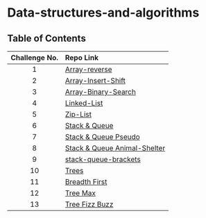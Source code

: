 # Data-structures-and-algorithms

## Table of Contents

| Challenge No. | Repo Link                                                                                                                                               |
|:-------------:|:--------------------------------------------------------------------------------------------------------------------------------------------------------|
|       1       | [Array-reverse](https://github.com/muhammadqasemtarboush1/data-structures-and-algorithms/blob/main/array-reverse/README.md)                             |
|       2       | [Array-Insert-Shift](https://github.com/muhammadqasemtarboush1/data-structures-and-algorithms/blob/main/array-insert-shift/README.md)                   |
|       3       | [Array-Binary-Search](https://github.com/muhammadqasemtarboush1/data-structures-and-algorithms/blob/main/array_binary_search/README.md)                 |
|       4       | [Linked-List](https://github.com/muhammadqasemtarboush1/data-structures-and-algorithms/blob/main/linked_list/README.md)                                 |
|       5       | [Zip-List](https://github.com/muhammadqasemtarboush1/data-structures-and-algorithms/blob/main/linked_list/zip_list/README.md)                           |
|       6       | [Stack & Queue](https://github.com/muhammadqasemtarboush1/data-structures-and-algorithms/blob/main/stack_and_queue/README.md)                           |
|       7       | [Stack & Queue Pseudo](https://github.com/muhammadqasemtarboush1/data-structures-and-algorithms/blob/main/stack_queue_pseudo/README.md)                 |
|       8       | [Stack & Queue Animal-Shelter](https://github.com/muhammadqasemtarboush1/data-structures-and-algorithms/blob/main/stack_queue_animal_shelter/README.md) |
|       9       | [stack-queue-brackets ](https://github.com/muhammadqasemtarboush1/data-structures-and-algorithms/blob/main/stack_queue_brackets/README.md)              |
|      10       | [ Trees ](https://github.com/muhammadqasemtarboush1/data-structures-and-algorithms/blob/main/trees/README.md)                                           |
|      11       | [ Breadth First ](https://github.com/muhammadqasemtarboush1/data-structures-and-algorithms/blob/main/trees/helper_functions/b_f_s/README.md)            |
|      12       | [ Tree Max ](https://github.com/muhammadqasemtarboush1/data-structures-and-algorithms/blob/main/trees/Max_README.md)                                    |
|      13       | [ Tree Fizz Buzz ](https://github.com/muhammadqasemtarboush1/data-structures-and-algorithms/blob/main/trees/helper_functions/tree_fizz_buzz/README.md)  |
